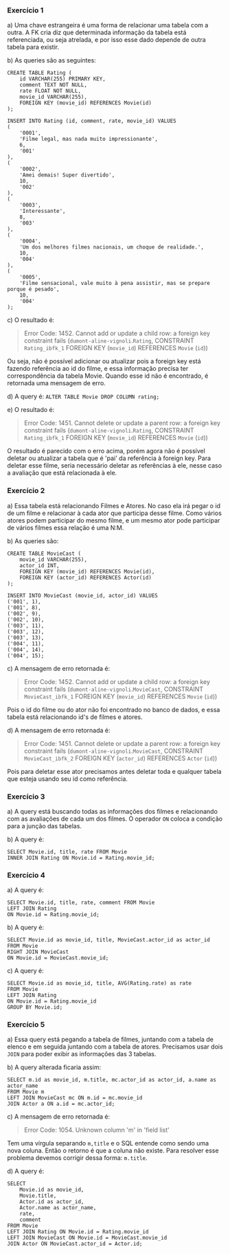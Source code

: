 ### Exercício 1
a) Uma chave estrangeira é uma forma de relacionar uma tabela com a outra. A FK cria diz que determinada informação da tabela está referenciada, ou seja atrelada, e por isso esse dado depende de outra tabela para existir.

b) As queries são as seguintes:
```
CREATE TABLE Rating (
	id VARCHAR(255) PRIMARY KEY,
    comment TEXT NOT NULL,
    rate FLOAT NOT NULL,
    movie_id VARCHAR(255),
    FOREIGN KEY (movie_id) REFERENCES Movie(id)
);

INSERT INTO Rating (id, comment, rate, movie_id) VALUES 
(
    '0001', 
    'Filme legal, mas nada muito impressionante', 
    6, 
    '001'
),
(
    '0002', 
    'Amei demais! Super divertido', 
    10, 
    '002'
),
(
    '0003', 
    'Interessante', 
    8, 
    '003'
),
(
    '0004', 
    'Um dos melhores filmes nacionais, um choque de realidade.', 
    10, 
    '004'
),
(
    '0005', 
    'Filme sensacional, vale muito à pena assistir, mas se prepare porque é pesado', 
    10, 
    '004'
);
```

c) O resultado é:
> Error Code: 1452. Cannot add or update a child row: a foreign key constraint fails (`dumont-aline-vignoli`.`Rating`, CONSTRAINT `Rating_ibfk_1` FOREIGN KEY (`movie_id`) REFERENCES `Movie` (`id`))

Ou seja, não é possível adicionar ou atualizar pois a foreign key está fazendo referência ao id do filme, e essa informação precisa ter correspondência da tabela Movie. 
Quando esse id não é encontrado, é retornada uma mensagem de erro.

d) A query é:
`ALTER TABLE Movie DROP COLUMN rating;`

e) O resultado é:
> Error Code: 1451. Cannot delete or update a parent row: a foreign key constraint fails (`dumont-aline-vignoli`.`Rating`, CONSTRAINT `Rating_ibfk_1` FOREIGN KEY (`movie_id`) REFERENCES `Movie` (`id`))

O resultado é parecido com o erro acima, porém agora não é possível deletar ou atualizar a tabela que é 'pai' da referência à foreign key. 
Para deletar esse filme, seria necessário deletar as referências à ele, nesse caso a avaliação que está relacionada à ele.

### Exercício 2
a) Essa tabela está relacionando Filmes e Atores. No caso ela irá pegar o id de um filme e relacionar à cada ator que participa desse filme. Como vários atores podem participar do mesmo filme, e um mesmo ator pode participar de vários filmes essa relação é uma N:M.

b) As queries são:
```
CREATE TABLE MovieCast (
	movie_id VARCHAR(255),
    actor_id INT,
    FOREIGN KEY (movie_id) REFERENCES Movie(id),
    FOREIGN KEY (actor_id) REFERENCES Actor(id)
);

INSERT INTO MovieCast (movie_id, actor_id) VALUES
('001', 1), 
('001', 8), 
('002', 9), 
('002', 10), 
('003', 11), 
('003', 12), 
('003', 13),
('004', 11),
('004', 14),
('004', 15);
```

c) A mensagem de erro retornada é:
> Error Code: 1452. Cannot add or update a child row: a foreign key constraint fails (`dumont-aline-vignoli`.`MovieCast`, CONSTRAINT `MovieCast_ibfk_1` FOREIGN KEY (`movie_id`) REFERENCES `Movie` (`id`))

Pois o id do filme ou do ator não foi encontrado no banco de dados, e essa tabela está relacionando id's de filmes e atores.

d) A mensagem de erro retornada é:
> Error Code: 1451. Cannot delete or update a parent row: a foreign key constraint fails (`dumont-aline-vignoli`.`MovieCast`, CONSTRAINT `MovieCast_ibfk_2` FOREIGN KEY (`actor_id`) REFERENCES `Actor` (`id`))

Pois para deletar esse ator precisamos antes deletar toda e qualquer tabela que esteja usando seu id como referência.

### Exercício 3
a) A query está buscando todas as informações dos filmes e relacionando com as avaliações de cada um dos filmes. 
O operador `ON` coloca a condição para a junção das tabelas.

b) A query é:
```
SELECT Movie.id, title, rate FROM Movie
INNER JOIN Rating ON Movie.id = Rating.movie_id;
```

### Exercício 4
a) A query é:
```
SELECT Movie.id, title, rate, comment FROM Movie
LEFT JOIN Rating
ON Movie.id = Rating.movie_id;
```

b) A query é:
```
SELECT Movie.id as movie_id, title, MovieCast.actor_id as actor_id
FROM Movie
RIGHT JOIN MovieCast
ON Movie.id = MovieCast.movie_id;
```

c) A query é:
```
SELECT Movie.id as movie_id, title, AVG(Rating.rate) as rate 
FROM Movie
LEFT JOIN Rating 
ON Movie.id = Rating.movie_id 
GROUP BY Movie.id;
```

### Exercício 5
a) Essa query está pegando a tabela de filmes, juntando com a tabela de elenco e em seguida juntando com a tabela de atores. Precisamos usar dois `JOIN` para poder exibir as informações das 3 tabelas.

b) A query alterada ficaria assim:
```
SELECT m.id as movie_id, m.title, mc.actor_id as actor_id, a.name as actor_name 
FROM Movie m
LEFT JOIN MovieCast mc ON m.id = mc.movie_id
JOIN Actor a ON a.id = mc.actor_id;
```

c) A mensagem de erro retornada é:
> Error Code: 1054. Unknown column 'm' in 'field list'

Tem uma vírgula separando `m,title` e o SQL entende como sendo uma nova coluna. Então o retorno é que a coluna não existe. Para resolver esse problema devemos corrigir dessa forma: `m.title`.

d) A query é:
```
SELECT 
    Movie.id as movie_id, 
    Movie.title, 
    Actor.id as actor_id,
    Actor.name as actor_name, 
    rate, 
    comment 
FROM Movie
LEFT JOIN Rating ON Movie.id = Rating.movie_id
LEFT JOIN MovieCast ON Movie.id = MovieCast.movie_id
JOIN Actor ON MovieCast.actor_id = Actor.id;
```